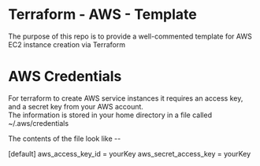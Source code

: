 # Terraform - AWS - Template
The purpose of this repo is to provide a well-commented template for AWS EC2 instance creation via Terraform

# AWS Credentials
For terraform to create AWS service instances it requires an access key, and a secret key from your AWS account.  
The information is stored in your home directory in a file called ~/.aws/credentials

The contents of the file look like --

\[default\]
aws_access_key_id = yourKey
aws_secret_access_key = yourKey
